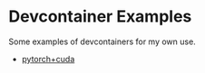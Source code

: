# Devcontainer Examples

Some examples of devcontainers for my own use.


- [pytorch+cuda](pytorch-cuda/README.md)



